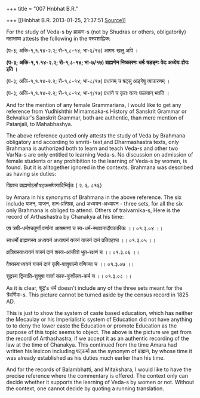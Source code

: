 +++
title = "007 Hnbhat B.R."

+++
[[Hnbhat B.R.	2013-01-25, 21:37:51 [Source](https://groups.google.com/g/samskrita/c/gwzVlzUpaz4)]]



For the study of Veda-s by ब्राह्मण-s (not by Shudras or others, obligatorily) महाभाष्य attests the following in the पस्पशाह्निक:

  

(प-३; अकि-१,१.१४-२.२; रो-१,८-१४; भा-६/१७) आगमः खलु अपि ।

**(प-३; अकि-१,१.१४-२.२; रो-१,८-१४; भा-७/१७) ब्राह्मणेन निष्कारणः धर्मः षडङ्गः वेदः अध्येयः ज्ञेयः इति ।**

(प-३; अकि-१,१.१४-२.२; रो-१,८-१४; भा-८/१७) प्रधानम् च षट्सु अङ्गेषु व्याकरणम् ।

(प-३; अकि-१,१.१४-२.२; रो-१,८-१४; भा-९/१७) प्रधाने च कृतः यत्नः फलवान् भवति ।

  

And for the mention of any female Grammarians, I would like to get any reference from Yudhishthir Mimamsaka-s History of Sanskrit Grammar or Belwalkar's Sanskrit Grammar, both are authentic, than mere mention of Patanjali, to Mahabhashya.

  

The above reference quoted only attests the study of Veda by Brahmana obligatory and according to smriti- text,and Dharmashastra texts, only Brahmana is authorized both to learn and teach Veda-s and other two VarNa-s are only entitled to learning Veda-s. No discussion on admission of female students or any prohibition to the learning of Veda-s by women, is found. But it is alltogether ignored in the contexts. Brahmana was described as having six duties:

  

विप्रश्च ब्राह्मणोऽसौ*षट्कर्मा*यागादिभिर्वृतः ( २. ६. ८१६)

  

by Amara in his synonyms of Brahmana in the above reference. The six include यजन, याजन, दान-प्रतिग्रह, and अध्ययन-अध्यापन - three sets, for all the six only Brahmana is obliged to attend. Others of traivarnika-s,
Here is the record of Arthashastra by Chanakya at his time:

  

  
एष त्रयी-धर्मश्चतुर्णां वर्णानां आश्रमाणां च स्व-धर्म-स्थापनादौपकारिकः ।। ०१.३.०४ ।।

  

स्वधर्मो ब्राह्मणस्य अध्ययनं अध्यापनं यजनं याजनं दानं प्रतिग्रहश्च ।। ०१.३.०५ ।।

  

क्षत्रियस्याध्ययनं यजनं दानं शस्त्र-आजीवो भूत-रक्षणं च ।। ०१.३.०६ ।।

  

वैश्यस्याध्ययनं यजनं दानं कृषि-पाशुपाल्ये वणिज्या च ।। ०१.३.०७ ।।

  

शूद्रस्य द्विजाति-शुश्रूषा वार्त्ता कारु-कुशीलव-कर्म च ।। ०१.३.०८ ।।

  
As it is clear, शूद्र’s धर्म doesn't include any of the three sets meant for the त्रैवर्णिक-s. This picture cannot be turned aside by the census record in 1825 AD.

  

This is just to show the system of caste based education, which has neither the Mecaulay or his Imperialistic system of Education did not have anything to to deny the lower caste the Education or promote Education as the purpose of this topic seems to object. The above is the picture we get from the record of Arthashastra, if we accept it as an authentic recording of the law at the time of Chanakya. This continued from the time Amara had written his lexicon including षट्कर्मा as the synonym of ब्राह्मण, by whose time it was already established as his duties much earlier than his time.

  

And for the records of Balambhatti, and Mitakshara, I would like to have the precise reference where the commentary is offered. The context only can decide whether it supports the learning of Veda-s by women or not. Without the context, one cannot decide by quoting a running translation.

  

  

